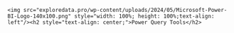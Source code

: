 	<img src="exploredata.pro/wp-content/uploads/2024/05/Microsoft-Power-BI-Logo-140x100.png" style="width: 100%; height: 100%;text-align: left"/><h2 style="text-align: center;">Power Query Tools</h2>
